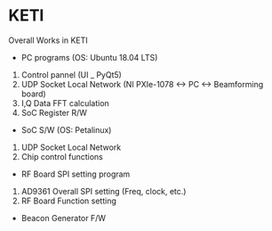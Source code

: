 # KETI
Overall Works in KETI
- PC programs (OS: Ubuntu 18.04 LTS) 
 1) Control pannel (UI _ PyQt5)
 2) UDP Socket Local Network (NI PXIe-1078 <-> PC <-> Beamforming board) 
 3) I,Q Data FFT calculation
 4) SoC Register R/W
 
- SoC S/W (OS: Petalinux)
 1) UDP Socket Local Network
 2) Chip control functions
  
- RF Board SPI setting program 
 1) AD9361 Overall SPI setting (Freq, clock, etc.)
 2) RF Board Function setting

- Beacon Generator F/W 
  
